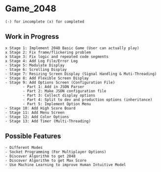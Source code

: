 # Game_2048

	(-) for incomplete (x) for completed

## Work in Progress
	x Stage 1: Implement 2048 Basic Game (User can actually play)
	x Stage 2: Fix frame/flickering problem
	x Stage 3: Fix logic and repeated code segments
	x Stage 4: Add Log File/Error Log
	- Stage 5: Modulate Display
	- Stage 6: Scrolling Display
	- Stage 7: Resizing Screen Display (Signal Handling & Muti-Threading)
	- Stage 8: Add Flexible Screen Display
	- Stage 9: Add Options Screen (Configuration File)
			- Part 1: Add in JSON Parser
			- Part 2: Make JSON configuration file
			- Part 3: Collect display options
			- Part 4: Split to dev and production options (inheritance)
			- Part 5: Implement Option Menu
	- Stage 10: Add High Score Board
	- Stage 11: Add Menu Screen  
	- Stage 12: Add Color Options
	- Stage 13: Add Timer (Multi-Threading)

## Possible Features
	- Different Modes
	- Socket Programming (For Multiplayer Options)
	- Discover Algorithm to get 2048
	- Discover Algorithm to get Max Score
	- Use Machine Learning to improve Human Intuitive Model
